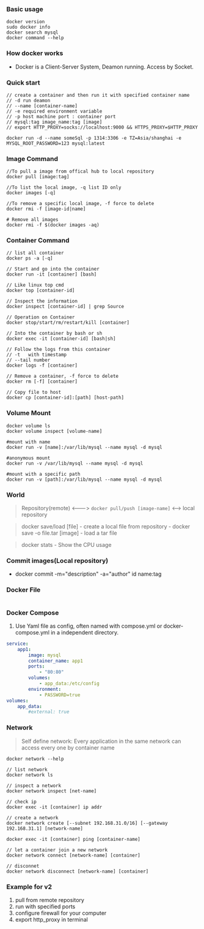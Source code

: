 ### Basic usage  
```shell
docker version
sudo docker info
docker search mysql
docker command --help
```

### How docker works  
- Docker is a Client-Server System, Deamon running. Access by Socket.  

### Quick start  
```shell
// create a container and then run it with specified container name
// -d run deamon 
// --name [container-name]
// -e required environment variable  
// -p host machine port : container port
// mysql:tag image_name:tag [image]
// export HTTP_PROXY=socks://localhost:9000 && HTTPS_PROXY=$HTTP_PROXY 

docker run -d --name someSql -p 1314:3306 -e TZ=Asia/shanghai -e MYSQL_ROOT_PASSWORD=123 mysql:latest
```

### Image Command  
```shell
//To pull a image from offical hub to local repository
docker pull [image:tag]

//To list the local image, -q list ID only
docker images [-q]

//To remove a specific local image, -f force to delete
docker rmi -f [image-id|name]

# Remove all images
docker rmi -f $(docker images -aq)
```

### Container Command
```shell
// list all container   
docker ps -a [-q]

// Start and go into the container  
docker run -it [container] [bash]

// Like linux top cmd
docker top [container-id]

// Inspect the information 
docker inspect [container-id] | grep Source

// Operation on Container  
docker stop/start/rm/restart/kill [container]

// Into the container by bash or sh
docker exec -it [container-id] [bash|sh]

// Follow the logs from this container
// -t   with timestamp  
// --tail number    
docker logs -f [container]

// Remove a container, -f force to delete  
docker rm [-f] [container]

// Copy file to host  
docker cp [container-id]:[path] [host-path]
```

### Volume Mount   
```shell
docker volume ls
docker volume inspect [volume-name]

#mount with name
docker run -v [name]:/var/lib/mysql --name mysql -d mysql

#anonymous mount
docker run -v /var/lib/mysql --name mysql -d mysql

#mount with a specific path 
docker run -v [path]:/var/lib/mysql --name mysql -d mysql
```

### World  
> Repository(remote) <---> `docker pull/push [image-name]` <--> local repository

> docker save/load [file] 
    - create a local file from repository
        - docker save -o file.tar [image]
    - load a tar file

> docker stats 
    - Show the CPU usage  

### Commit images(Local repository)  
- docker commit -m="description" -a="author" id name:tag

### Docker File  
```shell

```

### Docker Compose  
1. Use Yaml file as config, often named with compose.yml or docker-compose.yml in a independent directory.  
```yml
service: 
    app1:
        image: mysql
        container_name: app1
        ports:
            - "80:80"
        volumes:
            - app_data:/etc/config
        environment:
            - PASSWORD=true
volumes:
    app_data: 
        #external: true
```

### Network  
> Self define network: Every application in the same network can access every one by container name  
```shell
docker network --help  

// list network  
docker network ls  

// inspect a network
docker network inspect [net-name]

// check ip
docker exec -it [container] ip addr

// create a network
docker network create [--subnet 192.168.31.0/16] [--gateway 192.168.31.1] [network-name]

docker exec -it [container] ping [container-name]

// let a container join a new network
docker network connect [network-name] [container]

// disconnet  
docker network disconnect [network-name] [container]
```

### Example for v2  
1. pull from remote repository  
2. run with specified ports  
3. configure firewall for your computer  
4. export http\_proxy in terminal


